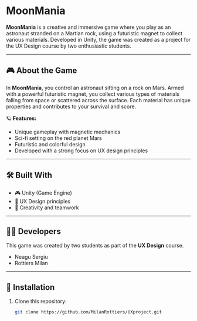 # MoonMania

**MoonMania** is a creative and immersive game where you play as an astronaut stranded on a Martian rock, using a futuristic magnet to collect various materials. Developed in Unity, the game was created as a project for the UX Design course by two enthusiastic students.

---

## 🎮 About the Game

In **MoonMania**, you control an astronaut sitting on a rock on Mars. Armed with a powerful futuristic magnet, you collect various types of materials falling from space or scattered across the surface. Each material has unique properties and contributes to your survival and score.

🪐 **Features:**
- Unique gameplay with magnetic mechanics  
- Sci-fi setting on the red planet Mars  
- Futuristic and colorful design  
- Developed with a strong focus on UX design principles

---

## 🛠️ Built With

- 🎮 Unity (Game Engine)  
- 🎨 UX Design principles  
- 🧠 Creativity and teamwork

---

## 👨‍🚀 Developers

This game was created by two students as part of the **UX Design** course.

- Neagu Sergiu  
- Rottiers Milan

---

## 🚀 Installation

1. Clone this repository:
   ```bash
   git clone https://github.com/MilanRottiers/UXproject.git
